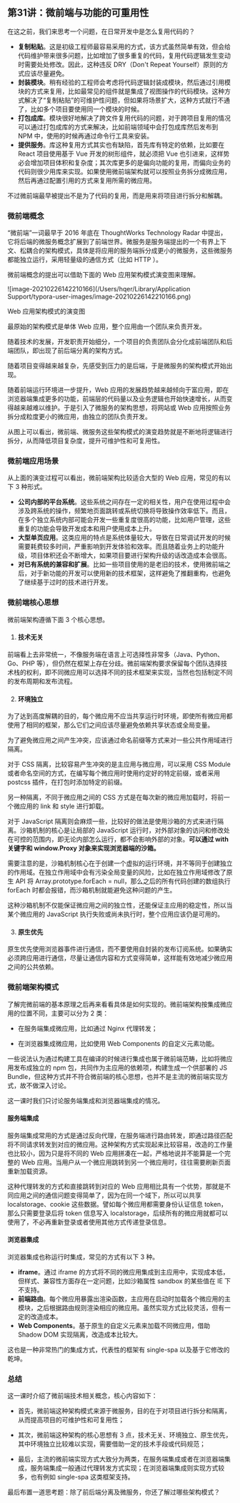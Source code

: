 ## 第31讲：微前端与功能的可重用性


在这之前，我们来思考一个问题，在日常开发中是怎么复用代码的？

- **复制粘贴**。这是初级工程师最容易采用的方式，该方式虽然简单有效，但会给代码维护带来很多问题，比如增加了很多重复的代码，复用代码逻辑发生变动时需要处处修改。因此，这种违反 DRY（Don't Repeat Yourself）原则的方式应该尽量避免。
- **封装模块**。稍有经验的工程师会考虑将代码逻辑封装成模块，然后通过引用模块的方式来复用，比如最常见的组件就是集成了视图操作的代码模块。这种方式解决了“复制粘贴”的可维护性问题，但如果将场景扩大，这种方式就行不通了，比如多个项目要使用同一个模块的时候。
- **打包成库**。模块很好地解决了跨文件复用代码的问题，对于跨项目复用的情况可以通过打包成库的方式来解决，比如前端领域中会打包成库然后发布到 NPM 中，使用的时候再通过命令行工具来安装。
- **提供服务**。库这种复用方式其实也有缺陷，首先库有特定的依赖，比如要在 React 项目使用基于 Vue 开发的树形组件，就必须把 Vue 也引进来，这样势必会增加项目体积和复杂度；其次库更多的是偏向功能的复用，而偏向业务的代码则很少用库来实现。如果使用微前端架构就可以按照业务拆分成微应用，然后再通过配置引用的方式来复用所需的微应用。

不过微前端最早被提出不是为了代码的复用，而是用来将项目进行拆分和解耦。

### 微前端概念

“微前端”一词最早于 2016 年底在 ThoughtWorks Technology Radar 中提出，它将后端的微服务概念扩展到了前端世界。微服务是服务端提出的一个有界上下文、松耦合的架构模式，具体是将应用的服务端拆分成更小的微服务，这些微服务都能独立运行，采用轻量级的通信方式（比如 HTTP ）。

微前端概念的提出可以借助下面的 Web 应用架构模式演变图来理解。

![image-20210226142210166](/Users/hqer/Library/Application Support/typora-user-images/image-20210226142210166.png)

Web 应用架构模式的演变图

最原始的架构模式是单体 Web 应用，整个应用由一个团队来负责开发。

随着技术的发展，开发职责开始细分，一个项目的负责团队会分化成前端团队和后端团队，即出现了前后端分离的架构方式。

随着项目变得越来越复杂，先感受到压力的是后端，于是微服务的架构模式开始出现。

随着前端运行环境进一步提升，Web 应用的发展趋势越来越倾向于富应用，即在浏览器端集成更多的功能，前端层的代码量以及业务逻辑也开始快速增长，从而变得越来越难以维护。于是引入了微服务的架构思想，将网站或 Web 应用按照业务拆分成粒度更小的微应用，由独立的团队负责开发。

从图上可以看出，微前端、微服务这些架构模式的演变趋势就是不断地将逻辑进行拆分，从而降低项目复杂度，提升可维护性和可复用性。

### 微前端应用场景

从上面的演变过程可以看出，微前端架构比较适合大型的 Web 应用，常见的有以下 3 种形式。

- **公司内部的平台系统**。这些系统之间存在一定的相关性，用户在使用过程中会涉及跨系统的操作，频繁地页面跳转或系统切换将导致操作效率低下。而且，在多个独立系统内部可能会开发一些重复度很高的功能，比如用户管理，这些重复的功能会导致开发成本和用户使用成本上升。
- **大型单页应用**。这类应用的特点是系统体量较大，导致在日常调试开发的时候需要耗费较多时间，严重影响到开发体验和效率。而且随着业务上的功能升级，项目体积还会不断增大，如果项目要进行架构升级的话改造成本会很高。
- **对已有系统的兼容和扩展**。比如一些项目使用的是老旧的技术，使用微前端之后，对于新功能的开发可以使用新的技术框架，这样避免了推翻重构，也避免了继续基于过时的技术进行开发。

### 微前端核心思想

微前端架构遵循下面 3 个核心思想。

1. #### 技术无关

前端看上去非常统一，不像服务端在语言上可选择性非常多（Java、Python、Go、PHP 等），但仍然在框架上存在分歧。微前端架构要求保留每个团队选择技术栈的权利，即不同微应用可以选择不同的技术框架来实现，当然也包括制定不同的发布周期和发布流程。

2. #### 环境独立

为了达到高度解耦的目的，每个微应用不应当共享运行时环境，即使所有微应用都使用了相同的框架，那么它们之间应该尽量避免依赖共享状态或全局变量。

为了避免微应用之间产生冲突，应该通过命名前缀等方式来对一些公共作用域进行隔离。

对于 CSS 隔离，比较容易产生冲突的是主应用与微应用，可以采用 CSS Module 或者命名空间的方式，在编写每个微应用时使用约定好的特定前缀，或者采用 postcss 插件，在打包时添加特定的前缀。

另一种隔离，不同于微应用之间的 CSS 方式是在每次新的微应用加载时，将前一个微应用的 link 和 style 进行卸载。

对于 JavaScript 隔离则会麻烦一些，比较好的做法是使用沙箱的方式来进行隔离。沙箱机制的核心是让局部的 JavaScript 运行时，对外部对象的访问和修改处在可控的范围内，即无论内部怎么运行，都不会影响外部的对象。**可以通过 with 关键字和 window.Proxy 对象来实现浏览器端的沙箱。**

需要注意的是，沙箱机制核心在于创建一个虚拟的运行环境，并不等同于创建独立的作用域。在独立作用域中会有污染全局变量的风险，比如在独立作用域修改了原生 API 将 Array.prototype.forEach = null，那么之后的所有代码创建的数组执行 forEach 时都会报错，而沙箱机制就能避免这种问题的产生。

这种沙箱机制不仅能保证微应用之间的独立性，还能保证主应用的稳定性，所以当某个微应用的 JavaScript 执行失败或尚未执行时，整个应用应该仍是可用的。

3. #### 原生优先

原生优先使用浏览器事件进行通信，而不要使用自封装的发布订阅系统。如果确实必须跨应用进行通信，尽量让通信内容和方式变得简单，这样能有效地减少微应用之间的公共依赖。

### 微前端架构模式

了解完微前端的基本原理之后再来看看具体是如何实现的。微前端架构按集成微应用的位置不同，主要可以分为 2 类：

- 在服务端集成微应用，比如通过 Nginx 代理转发；

- 在浏览器集成微应用，比如使用 Web Components 的自定义元素功能。


一些说法认为通过构建工具在编译的时候进行集成也属于微前端范畴，比如将微应用发布成独立的 npm 包，共同作为主应用的依赖项，构建生成一个供部署的 JS Bundle，但这种方式并不符合微前端的核心思想，也并不是主流的微前端实现方式，故不做深入讨论。

这一课时我们只讨论服务端集成和浏览器端集成的情况。

#### 服务端集成

服务端集成常用的方式是通过反向代理，在服务端进行路由转发，即通过路径匹配将不同请求转发到对应的微应用。这种架构方式实现起来比较容易，改造的工作量也比较小，因为只是将不同的 Web 应用拼凑在一起，严格地说并不能算是一个完整的 Web 应用。当用户从一个微应用跳转到另一个微应用时，往往需要刷新页面重新加载资源。

这种代理转发的方式和直接跳转到对应的 Web 应用相比具有一个优势，那就是不同应用之间的通信问题变得简单了，因为在同一个域下，所以可以共享 localstorage、cookie 这些数据。譬如每个微应用都需要身份认证信息 token，那么只需要登录后将 token 信息写入 localstorage，后续所有的微应用就都可以使用了，不必再重新登录或者使用其他方式传递登录信息。

#### 浏览器集成

浏览器集成也称运行时集成，常见的方式有以下 3 种。

- **iframe**。通过 iframe 的方式将不同的微应用集成到主应用中，实现成本低，但样式、兼容性方面存在一定问题，比如沙箱属性 sandbox 的某些值在 IE 下不支持。
- **前端路由**。每个微应用暴露出渲染函数，主应用在启动时加载各个微应用的主模块，之后根据路由规则渲染相应的微应用。虽然实现方式比较灵活，但有一定的改造成本。
- **Web Components**。基于原生的自定义元素来加载不同微应用，借助 Shadow DOM 实现隔离，改造成本比较大。

这也是一种非常热门的集成方式，代表性的框架有 single-spa 以及基于它修改的乾坤。

### 总结

这一课时介绍了微前端技术相关概念，核心内容如下：

- 首先，微前端这种架构模式来源于微服务，目的在于对项目进行拆分和隔离，从而提高项目的可维护性和可复用性；

- 其次，微前端这种架构的核心思想有 3 点，技术无关、环境独立、原生优先，其中环境独立比较难以实现，需要借助一定的技术手段或代码规范；

- 最后，主流的微前端实现方式大致分为两类，在服务端集成或者在浏览器端集成，服务端集成一般通过代理转发方式实现；在浏览器端集成则实现方式较多，也有例如 single-spa 这类框架支持。


最后布置一道思考题：除了前后端分离及微服务，你还了解过哪些架构模式？

 